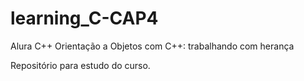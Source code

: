 # learning_C-CAP4

Alura C++ Orientação a Objetos com C++: trabalhando com herança

Repositório para estudo do curso.